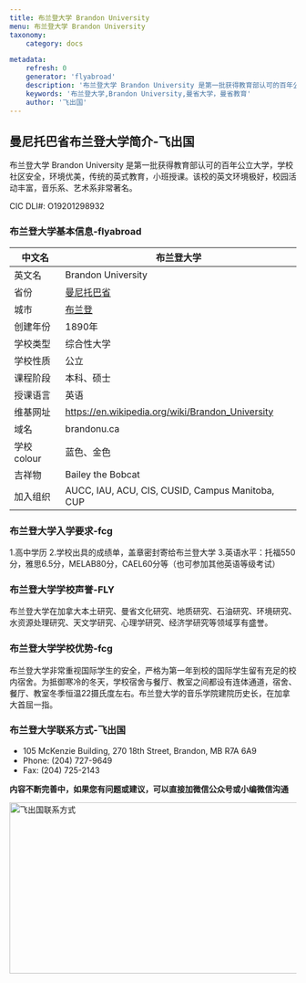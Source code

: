 ```yaml
---
title: 布兰登大学 Brandon University
menu: 布兰登大学 Brandon University
taxonomy:
    category: docs

metadata:
    refresh: 0
    generator: 'flyabroad'
    description: '布兰登大学 Brandon University 是第一批获得教育部认可的百年公立大学，学校社区安全，环境优美，传统的英式教育，小班授课。该校的英文环境极好，校园活动丰富，音乐系、艺术系非常著名。'
    keywords: '布兰登大学,Brandon University,曼省大学，曼省教育'
    author: '飞出国'
---
```

## 曼尼托巴省布兰登大学简介-飞出国

布兰登大学 Brandon University 是第一批获得教育部认可的百年公立大学，学校社区安全，环境优美，传统的英式教育，小班授课。该校的英文环境极好，校园活动丰富，音乐系、艺术系非常著名。

CIC DLI#: O19201298932

### 布兰登大学基本信息-flyabroad

中文名 | 布兰登大学
----|------
英文名 | Brandon University
省份 | [曼尼托巴省]
城市 | [布兰登]
创建年份 | 1890年
学校类型 | 综合性大学
学校性质 | 公立
课程阶段 | 本科、硕士
授课语言 | 英语
维基网址 | https://en.wikipedia.org/wiki/Brandon_University
域名 | brandonu.ca | 
学校colour | 蓝色、金色
吉祥物 | Bailey the Bobcat
加入组织| AUCC, IAU, ACU, CIS, CUSID, Campus Manitoba, CUP

### 布兰登大学入学要求-fcg

1.高中学历
2.学校出具的成绩单，盖章密封寄给布兰登大学
3.英语水平：托福550分，雅思6.5分，MELAB80分，CAEL60分等（也可参加其他英语等级考试）

### 布兰登大学学校声誉-FLY

布兰登大学在加拿大本土研究、曼省文化研究、地质研究、石油研究、环境研究、水资源处理研究、天文学研究、心理学研究、经济学研究等领域享有盛誉。

### 布兰登大学学校优势-fcg

布兰登大学非常重视国际学生的安全，严格为第一年到校的国际学生留有充足的校内宿舍。为抵御寒冷的冬天，学校宿舍与餐厅、教室之间都设有连体通道，宿舍、餐厅、教室冬季恒温22摄氏度左右。布兰登大学的音乐学院建院历史长，在加拿大首屈一指。

### 布兰登大学联系方式-飞出国

* 105 McKenzie Building, 270 18th Street, Brandon, MB R7A 6A9
* Phone: (204) 727-9649
* Fax: (204) 725-2143

**内容不断完善中，如果您有问题或建议，可以直接加微信公众号或小编微信沟通**

<img src="http://wx1.sinaimg.cn/mw1024/892c310fly1fgkvndf1s9j20p008d0v3.jpg" width = "900" height = "300" alt="飞出国联系方式" align=center />

[曼尼托巴省]:/ca/mb
[布兰登]:/ca/mb/Brandon